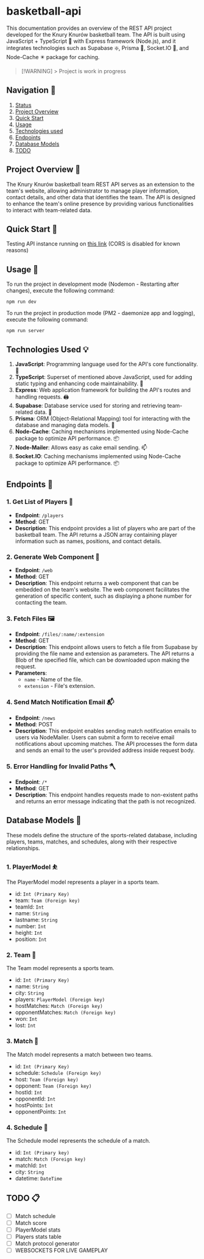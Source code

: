 # basketball-api

This documentation provides an overview of the REST API project developed for the Knury Knurów basketball team. The API is built using JavaScript + TypeScript :milky_way: with Express framework (Node.js), and it integrates technologies such as Supabase :sparkle:, Prisma :gem:, Socket.IO :loudspeaker:, and Node-Cache :eight_pointed_black_star: package for caching.

> [!WARNING] > <span id="status">Project is work in progress</span>

## Navigation :busstop:

1. [Status](#status)
2. [Project Overview](#overview)
3. [Quick Start](#setup)
4. [Usage](#usage)
5. [Technologies used](#technologies)
6. [Endpoints](#endpoints)
7. [Database Models](#database)
8. [TODO](#todo)

## <span id="overview">Project Overview :memo:</span>

The Knury Knurów basketball team REST API serves as an extension to the team's website, allowing administrator to manage player information, contact details, and other data that identifies the team. The API is designed to enhance the team's online presence by providing various functionalities to interact with team-related data.

## <span id="setup">Quick Start :rocket:</span>

Testing API instance running on [this link](https://api.testing.knuryknurow.pl/) (CORS is disabled for known reasons)

## <span id="usage">Usage :tada:</span>

To run the project in development mode (Nodemon - Restarting after changes), execute the following command:

```shell
npm run dev
```

To run the project in production mode (PM2 - daemonize app and logging), execute the following command:

```shell
npm run server
```

## <span id="technologies">Technologies Used :bulb:</span>

1. **JavaScript**: Programming language used for the API's core functionality. :toolbox:
2. **TypeScript**: Superset of mentioned above JavaScript, used for adding static typing and enhancing code maintainability. :link:
3. **Express**: Web application framework for building the API's routes and handling requests. :printer:
4. **Supabase**: Database service used for storing and retrieving team-related data. :file_folder:
5. **Prisma**: ORM (Object-Relational Mapping) tool for interacting with the database and managing data models. :floppy_disk:
6. **Node-Cache**: Caching mechanisms implemented using Node-Cache package to optimize API performance. :package:
7. **Node-Mailer**: Allows easy as cake email sending. :mailbox:
8. **Socket.IO**: Caching mechanisms implemented using Node-Cache package to optimize API performance. :package:

## <span id="endpoints">Endpoints :satellite:</span>

### 1. Get List of Players :basketball:

- **Endpoint**: `/players`
- **Method**: GET
- **Description**: This endpoint provides a list of players who are part of the basketball team. The API returns a JSON array containing player information such as names, positions, and contact details.

### 2. Generate Web Component :jigsaw:

- **Endpoint**: `/web`
- **Method**: GET
- **Description**: This endpoint returns a web component that can be embedded on the team's website. The web component facilitates the generation of specific content, such as displaying a phone number for contacting the team.

### 3. Fetch Files :framed_picture:

- **Endpoint**: `/files/:name/:extension`
- **Method**: GET
- **Description**: This endpoint allows users to fetch a file from Supabase by providing the file name and extension as parameters. The API returns a Blob of the specified file, which can be downloaded upon making the request.
- **Parameters**:
  - `name` - Name of the file.
  - `extension` - File's extension.

### 4. Send Match Notification Email :mailbox_with_mail:

- **Endpoint**: `/news`
- **Method**: POST
- **Description**: This endpoint enables sending match notification emails to users via NodeMailer. Users can submit a form to receive email notifications about upcoming matches. The API processes the form data and sends an email to the user's provided address inside request body.

### 5. Error Handling for Invalid Paths :axe:

- **Endpoint**: `/*`
- **Method**: GET
- **Description**: This endpoint handles requests made to non-existent paths and returns an error message indicating that the path is not recognized.

## <span id="database">Database Models :abacus:</span>

These models define the structure of the sports-related database, including players, teams, matches, and schedules, along with their respective relationships.

### 1. PlayerModel :bouncing_ball_person:

The PlayerModel model represents a player in a sports team.

- id: `Int (Primary Key)`
- team: `Team (Foreign key)`
- teamId: `Int`
- name: `String`
- lastname: `String`
- number: `Int`
- height: `Int`
- position: `Int`

### 2. Team :department_store:

The Team model represents a sports team.

- id: `Int (Primary Key)`
- name: `String`
- city: `String`
- players: `PlayerModel (Foreign key)`
- hostMatches: `Match (Foreign key)`
- opponentMatches: `Match (Foreign key)`
- won: `Int`
- lost: `Int`

### 3. Match :basketball:

The Match model represents a match between two teams.

- id: `Int (Primary Key)`
- schedule: `Schedule (Foreign key)`
- host: `Team (Foreign key)`
- opponent: `Team (Foreign key)`
- hostId: `Int`
- opponentId: `Int`
- hostPoints: `Int`
- opponentPoints: `Int`

### 4. Schedule :date:

The Schedule model represents the schedule of a match.

- id: `Int (Primary key)`
- match: `Match (Foreign key)`
- matchId: `Int`
- city: `String`
- datetime: `DateTime`

## <span id="todo">TODO :clipboard:</span>

- [ ] Match schedule
- [ ] Match score
- [ ] PlayerModel stats
- [ ] Players stats table
- [ ] Match protocol generator
- [ ] WEBSOCKETS FOR LIVE GAMEPLAY
